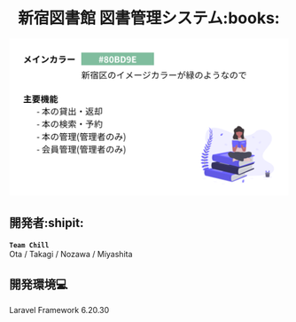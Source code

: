 <h1 align="center">新宿図書館 図書管理システム:books:</h1>

<img src="./image.png">

## 開発者:shipit:

**`Team Chill`**<br>
Ota / Takagi / Nozawa / Miyashita

## 開発環境:computer:

Laravel Framework 6.20.30
